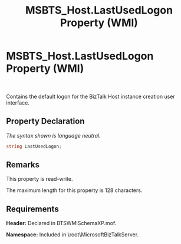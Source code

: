 ﻿---
title: MSBTS_Host.LastUsedLogon Property (WMI)
TOCTitle: MSBTS_Host.LastUsedLogon Property (WMI)
ms:assetid: 524215f1-f061-4202-8f21-b54f9fc54231
ms:mtpsurl: https://msdn.microsoft.com/library/Aa560158(v=BTS.80)
ms:contentKeyID: 51528047
ms.date: 08/30/2017
mtps_version: v=BTS.80
---

# MSBTS\_Host.LastUsedLogon Property (WMI)

 

Contains the default logon for the BizTalk Host instance creation user interface.

## Property Declaration

*The syntax shown is language neutral.*

```C#
string LastUsedLogon;  
```

## Remarks

This property is read-write.

The maximum length for this property is 128 characters.

## Requirements

**Header:** Declared in BTSWMISchemaXP.mof.

**Namespace:** Included in \\root\\MicrosoftBizTalkServer.

